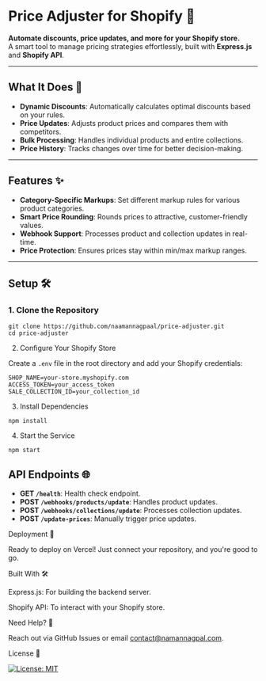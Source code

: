 # Price Adjuster for Shopify 🛒

**Automate discounts, price updates, and more for your Shopify store.**  
A smart tool to manage pricing strategies effortlessly, built with **Express.js** and **Shopify API**.

---

## What It Does 🚀
- **Dynamic Discounts**: Automatically calculates optimal discounts based on your rules.  
- **Price Updates**: Adjusts product prices and compares them with competitors.  
- **Bulk Processing**: Handles individual products and entire collections.  
- **Price History**: Tracks changes over time for better decision-making.  

---

## Features ✨
- **Category-Specific Markups**: Set different markup rules for various product categories.  
- **Smart Price Rounding**: Rounds prices to attractive, customer-friendly values.  
- **Webhook Support**: Processes product and collection updates in real-time.  
- **Price Protection**: Ensures prices stay within min/max markup ranges.  

---

## Setup 🛠️

### 1. Clone the Repository
```
git clone https://github.com/naamannagpaal/price-adjuster.git
cd price-adjuster
```
2. Configure Your Shopify Store
   
Create a `.env` file in the root directory and add your Shopify credentials:
```
SHOP_NAME=your-store.myshopify.com
ACCESS_TOKEN=your_access_token
SALE_COLLECTION_ID=your_collection_id
```

3. Install Dependencies
 ```
 npm install
 ```

4. Start the Service
```
npm start
```
   
## API Endpoints 🌐

- **GET `/health`**: Health check endpoint.  
- **POST `/webhooks/products/update`**: Handles product updates.  
- **POST `/webhooks/collections/update`**: Processes collection updates.  
- **POST `/update-prices`**: Manually trigger price updates.  

Deployment 🚀

Ready to deploy on Vercel! Just connect your repository, and you're good to go.

Built With 🛠️

Express.js: For building the backend server.

Shopify API: To interact with your Shopify store.

Need Help? 🤔

Reach out via GitHub Issues or email contact@namannagpal.com.

License 📄

[![License: MIT](https://img.shields.io/badge/License-MIT-blue.svg)](LICENSE)

